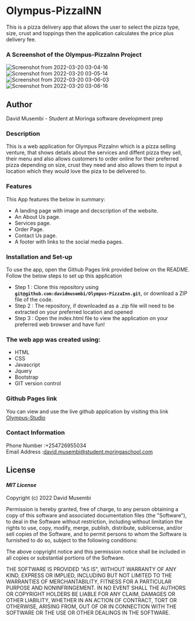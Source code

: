# Olympus-PizzaINN
This is a pizza delivery app that allows the user to select the pizza type, size, crust and toppings then the application calculates the price plus delivery fee.

### A Screenshot of the Olympus-PizzaInn Project 
![Screenshot from 2022-03-20 03-04-16](https://user-images.githubusercontent.com/51710726/159142644-754cafea-146e-4755-a609-e3b05a0a0685.png)
![Screenshot from 2022-03-20 03-05-14](https://user-images.githubusercontent.com/51710726/159142645-8920edab-d28e-4553-81a2-e552b5d2277a.png)
![Screenshot from 2022-03-20 03-06-03](https://user-images.githubusercontent.com/51710726/159142646-05c046b8-7c4a-49f7-8d19-4b43c4e2ecea.png)
![Screenshot from 2022-03-20 03-06-16](https://user-images.githubusercontent.com/51710726/159142648-a384661d-a2ac-4cb3-a007-79e4e2313f12.png)


## Author
David Musembi - Student at Moringa software development prep

### Description
  This is a web application for Olympus PizzaInn which is a pizza selling venture, that shows details about the services and diffent pizza they sell, their menu and also allows customers to order online for their preferred pizza depending on size, crust they need and also allows them to input a location which they would love the piza to be delivered to.
### Features
This App features the below in summary:
* A landing page with image and decscription of the website.
* An About Us page.
* Services page.
* Order Page.
* Contact Us page.
* A footer with links to the social media pages.



### Installation and Set-up
To use the app, open the Github Pages link provided below on the README.
Follow the below steps to set up this application
* Step 1 : Clone this repository using **`git@github.com:davidmusembi/Olympus-PizzaInn.git`**, or download a ZIP file of the code.
* Step 2 : The repository, if downloaded as a .zip file will need to be extracted on your preferred location and opened
* Step 3 : Open the index.html file to view the application on your preferred web browser and have fun!

  
### The web app was created using:
* HTML  
* CSS
* Javascript
* Jquery  
* Bootstrap
* GIT version control



### Github Pages link
You can view and use the live github application by visiting this link [Olympus-Studio](https://davidmusembi.github.io/Olympus-PizzaInn/)

### Contact Information 
Phone Number :+254726955034<br>
Email Address :david.musembi@student.moringaschool.com<br>

## License
#### *MIT License*

Copyright (c) 2022 David Musembi

Permission is hereby granted, free of charge, to any person obtaining a copy
of this software and associated documentation files (the "Software"), to deal
in the Software without restriction, including without limitation the rights
to use, copy, modify, merge, publish, distribute, sublicense, and/or sell
copies of the Software, and to permit persons to whom the Software is
furnished to do so, subject to the following conditions:

The above copyright notice and this permission notice shall be included in all
copies or substantial portions of the Software.

THE SOFTWARE IS PROVIDED "AS IS", WITHOUT WARRANTY OF ANY KIND, EXPRESS OR
IMPLIED, INCLUDING BUT NOT LIMITED TO THE WARRANTIES OF MERCHANTABILITY,
FITNESS FOR A PARTICULAR PURPOSE AND NONINFRINGEMENT. IN NO EVENT SHALL THE
AUTHORS OR COPYRIGHT HOLDERS BE LIABLE FOR ANY CLAIM, DAMAGES OR OTHER
LIABILITY, WHETHER IN AN ACTION OF CONTRACT, TORT OR OTHERWISE, ARISING FROM,
OUT OF OR IN CONNECTION WITH THE SOFTWARE OR THE USE OR OTHER DEALINGS IN THE
SOFTWARE.
